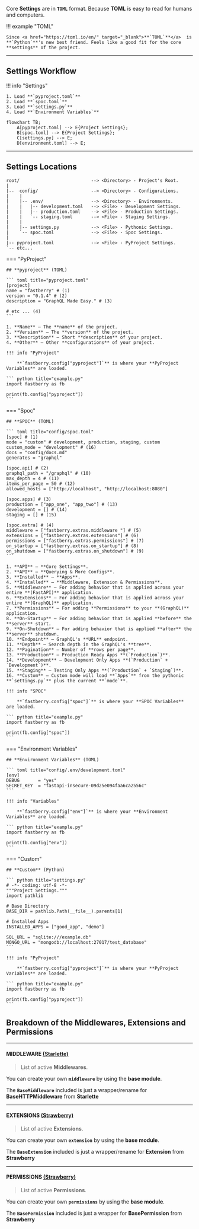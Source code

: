 Core **Settings** are in **`TOML`** format. Because **TOML** is easy to read for humans and computers.

!!! example "TOML"

    Since <a href="https://toml.io/en/" target="_blank">**`TOML`**</a>  is **`Python`**'s new best friend. Feels like a good fit for the core **settings** of the project.

---

## Settings **Workflow**

!!! info "Settings"

    1. Load **`pyproject.toml`**
    2. Load **`spoc.toml`**
    3. Load **`settings.py`**
    4. Load **`Environment Variables`**

```mermaid
flowchart TB;
    A[pyproject.toml] --> E{Project Settings};
    B[spoc.toml] --> E{Project Settings};
    C[settings.py] --> E;
    D[environment.toml] --> E;
```

---

## Settings **Locations**

```text
root/                           --> <Directory> - Project's Root.
|
|--  config/                    --> <Directory> - Configurations.
|    |
|    |-- .env/                  --> <Directory> - Environments.
|    |   |-- development.toml   --> <File> - Development Settings.
|    |   |-- production.toml    --> <File> - Production Settings.
|    |   `-- staging.toml       --> <File> - Staging Settings.
|    |
|    |-- settings.py            --> <File> - Pythonic Settings.
|    `-- spoc.toml              --> <File> - Spoc Settings.
|
|-- pyproject.toml              --> <File> - PyProject Settings.
`-- etc...
```

=== "PyProject"

    ## **pyproject** (TOML)

    ``` toml title="pyproject.toml"
    [project]
    name = "fastberry" # (1)
    version = "0.1.4" # (2)
    description = "GraphQL Made Easy." # (3)

    # etc ... (4)
    ```

    1. **Name** — The **name** of the project.
    2. **Version** — The **version** of the project.
    3. **Description** — Short **description** of your project.
    4. **Other** — Other **configurations** of your project.

    !!! info "PyProject"

        **`fastberry.config["pyproject"]`** is where your **PyProject Variables** are loaded.

    ``` python title="example.py"
    import fastberry as fb

    print(fb.config["pyproject"])
    ```

=== "Spoc"

    ## **SPOC** (TOML)

    ``` toml title="config/spoc.toml"
    [spoc] # (1)
    mode = "custom" # development, production, staging, custom
    custom_mode = "development" # (16)
    docs = "config/docs.md"
    generates = "graphql"

    [spoc.api] # (2)
    graphql_path = "/graphql" # (10)
    max_depth = 4 # (11)
    items_per_page = 50 # (12)
    allowed_hosts = ["http://localhost", "http://localhost:8080"]

    [spoc.apps] # (3)
    production = ["app_one", "app_two"] # (13)
    development = [] # (14)
    staging = [] # (15)

    [spoc.extra] # (4)
    middleware = ["fastberry.extras.middleware "] # (5)
    extensions = ["fastberry.extras.extensions"] # (6)
    permissions = ["fastberry.extras.permissions"] # (7)
    on_startup = ["fastberry.extras.on_startup"] # (8)
    on_shutdown = ["fastberry.extras.on_shutdown"] # (9)
    ```

    1. **API** — **Core Settings**.
    2. **API** — **Querying & More Configs**.
    3. **Installed** — **Apps**.
    4. **Installed** — **Middleware, Extension & Permissions**.
    5. **Middleware** — For adding behavior that is applied across your entire **(FastAPI)** application.
    6. **Extensions** — For adding behavior that is applied across your entire **(GraphQL)** application.
    7. **Permissions** — For adding **Permissions** to your **(GraphQL)** application.
    8. **On-Startup** — For adding behavior that is applied **before** the **server** start.
    9. **On-Shutdown** — For adding behavior that is applied **after** the **server** shutdown.
    10. **Endpoint** — GraphQL's **URL** endpoint.
    11. **Depth** — Search depth in the GraphQL's **tree**.
    12. **Pagination** — Number of **rows per page**.
    13. **Production** — Production Ready Apps **(`Production`)**.
    14. **Development** — Development Only Apps **(`Production` + `Development`)**.
    15. **Staging** — Testing Only Apps **(`Production` + `Staging`)**.
    16. **Custom** — Custom mode will load **`Apps`** from the pythonic **`settings.py`** plus the current **`mode`**.

    !!! info "SPOC"

        **`fastberry.config["spoc"]`** is where your **SPOC Variables** are loaded.

    ``` python title="example.py"
    import fastberry as fb

    print(fb.config["spoc"])
    ```

=== "Environment Variables"

    ## **Environment Variables** (TOML)

    ``` toml title="config/.env/development.toml"
    [env]
    DEBUG       = "yes"
    SECRET_KEY  = "fastapi-insecure-09d25e094faa6ca2556c"
    ```

    !!! info "Variables"

        **`fastberry.config["env"]`** is where your **Environment Variables** are loaded.

    ``` python title="example.py"
    import fastberry as fb

    print(fb.config["env"])
    ```

=== "Custom"

    ## **Custom** (Python)

    ``` python title="settings.py"
    # -*- coding: utf-8 -*-
    """Project Settings."""
    import pathlib

    # Base Directory
    BASE_DIR = pathlib.Path(__file__).parents[1]

    # Installed Apps
    INSTALLED_APPS = ["good_app", "demo"]

    SQL_URL = "sqlite:///example.db"
    MONGO_URL = "mongodb://localhost:27017/test_database"
    ```

    !!! info "PyProject"

        **`fastberry.config["pyproject"]`** is where your **PyProject Variables** are loaded.

    ``` python title="example.py"
    import fastberry as fb

    print(fb.config["pyproject"])
    ```

## **Breakdown** of the **Middlewares, Extensions and Permissions**

---

#### MIDDLEWARE <a href="https://www.starlette.io/middleware/" target="_blank" rel="noopener noreferrer">**(Starlette)**</a>

> List of active **Middlewares**.

You can create your own **`middleware`** by using the **base module**.

The **`BaseMiddleware`** included is just a wrapper/rename for **BaseHTTPMiddleware** from **Starlette**

---

#### EXTENSIONS <a href="https://strawberry.rocks/docs/guides/custom-extensions" target="_blank" rel="noopener noreferrer">**(Strawberry)**</a>

> List of active **Extensions**.

You can create your own **`extension`** by using the **base module**.

The **`BaseExtension`** included is just a wrapper/rename for **Extension** from **Strawberry**

---

#### PERMISSIONS <a href="https://strawberry.rocks/docs/guides/permissions" target="_blank" rel="noopener noreferrer">**(Strawberry)**</a>

> List of active **Permissions**.

You can create your own **`permissions`** by using the **base module**.

The **`BasePermission`** included is just a wrapper for **BasePermission** from **Strawberry**
